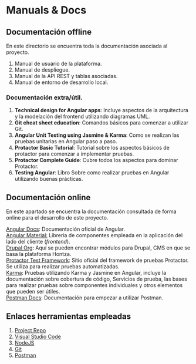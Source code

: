 # Manuals & Docs

## Documentación offline

En este directorio se encuentra toda la documentación asociada al proyecto.

1. Manual de usuario de la plataforma.
2. Manual de despliegue.
3. Manual de la API REST y tablas asociadas.
4. Manual de entorno de desarrollo local.

### Documentación extra/útil.

1. **Technical design for Angular apps**: Incluye aspectos de la arquitectura y la modelación del frontend utilizando diagramas UML.
2. **Git cheat sheet education**: Comandos básicos para comenzar a utilizar Git.
3. **Angular Unit Testing using Jasmine & Karma**: Como se realizan las pruebas unitarias en Angular paso a paso.
4. **Protactor Basic Tutorial**: Tutorial sobre los aspectos básicos de protactor para comenzar a implementar pruebas.
5. **Protactor Complete Guide**: Cubre todos los aspectos para dominar Protactor.
6. **Testing Angular**: Libro Sobre como realizar pruebas en Angular utilizando buenas prácticas.

## Documentación online

En este apartado se encuentra la documentación consultada de forma online para el desarrollo de este proyecto.

[Angular Docs](https://angular.io/docs): Documentación oficial de Angular.  
[Angular Material:](https://material.angular.io) Libreria de componentes empleada en la aplicación del lado del cliente (_frontend_).  
[Drupal Org](https://www.drupal.org/project/project_module): Aquí se pueden encontrar módulos para Drupal, CMS en que se basa la plataforma Hontza.  
[Protactor Test Framework](https://protractor.angular.io/): Sitio oficial del framework de pruebas Protactor. Se utiliza para realizar pruebas automatizadas.  
[Karma](https://angular.io/guide/testing): Pruebas utilizando Karma y Jasmine en Angular, incluye la documentación sobre cobertura de código, Servicios de prueba, las bases para realizar pruebas sobre componentes individuales y otros elementos que pueden ser útiles.  
[Postman Docs](https://learning.postman.com/docs/getting-started/introduction/): Documentación para empezar a utilizar Postman.

## Enlaces herramientas empleadas

1. [Project Repo](#TODO)
2. [Visual Studio Code](https://code.visualstudio.com/)
3. [NodeJS](https://nodejs.org/es/)
4. [Git](https://git-scm.com/)
5. [Postman](https://www.postman.com/)
